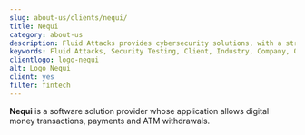 ```yaml
---
slug: about-us/clients/nequi/
title: Nequi
category: about-us
description: Fluid Attacks provides cybersecurity solutions, with a strong focus on Continuous Hacking, for clients in multiple industries highlighted in this section.
keywords: Fluid Attacks, Security Testing, Client, Industry, Company, Organization, Pentesting, Ethical Hacking
clientlogo: logo-nequi
alt: Logo Nequi
client: yes
filter: fintech
---
```


**Nequi** is a software solution provider
whose application allows digital money transactions,
payments and ATM withdrawals.
